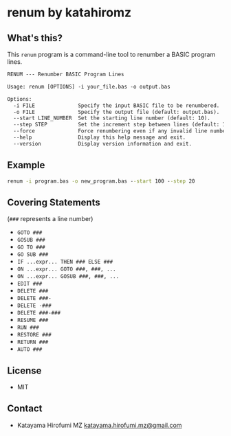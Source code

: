 # renum by katahiromz

## What's this?

This `renum` program is a command-line tool to renumber a BASIC program lines.

```txt
RENUM --- Renumber BASIC Program Lines

Usage: renum [OPTIONS] -i your_file.bas -o output.bas

Options:
  -i FILE              Specify the input BASIC file to be renumbered.
  -o FILE              Specify the output file (default: output.bas).
  --start LINE_NUMBER  Set the starting line number (default: 10).
  --step STEP          Set the increment step between lines (default: 10).
  --force              Force renumbering even if any invalid line number.
  --help               Display this help message and exit.
  --version            Display version information and exit.
```

## Example

```cmd
renum -i program.bas -o new_program.bas --start 100 --step 20
```

## Covering Statements

(`###` represents a line number)

- `GOTO ###`
- `GOSUB ###`
- `GO TO ###`
- `GO SUB ###`
- `IF ...expr... THEN ### ELSE ###`
- `ON ...expr... GOTO ###, ###, ...`
- `ON ...expr... GOSUB ###, ###, ...`
- `EDIT ###`
- `DELETE ###`
- `DELETE ###-`
- `DELETE -###`
- `DELETE ###-###`
- `RESUME ###`
- `RUN ###`
- `RESTORE ###`
- `RETURN ###`
- `AUTO ###`

## License

- MIT

## Contact

- Katayama Hirofumi MZ <katayama.hirofumi.mz@gmail.com>
